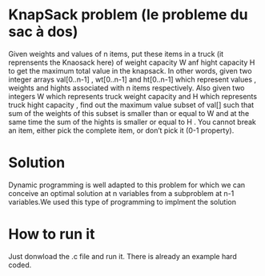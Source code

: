 # KnapSack problem (le probleme du sac à dos)

Given weights and values of n items, put these items in a truck (it reprensents the Knaosack here) of weight capacity W anf hight capacity H to get the maximum total value in the knapsack. In other words, given two integer arrays val[0..n-1] , wt[0..n-1] and ht[0..n-1] which represent values , weights and hights associated with n items respectively. Also given two integers W which represents truck weight capacity and H which represents truck hight capacity , find out the maximum value subset of val[] such that sum of the weights of this subset is smaller than or equal to W and at the same time the sum of the hights is smaller or equal to H . You cannot break an item, either pick the complete item, or don’t pick it (0-1 property).

# Solution 

Dynamic programming is well adapted to this problem for which we can conceive an optimal solution at n variables from a subproblem at n-1 variables.We used this type of programming to implment the solution 

# How to run it 
Just donwload the .c file and run it. There is already an example hard coded.
